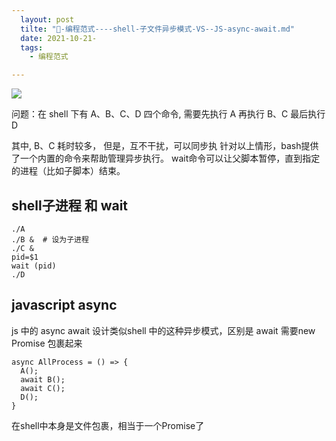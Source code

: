 ```yaml
---
  layout: post
  tilte: "🔐-编程范式----shell-子文件异步模式-VS--JS-async-await.md"
  date: 2021-10-21-
  tags: 
    - 编程范式

---
```


![](https://upload-images.jianshu.io/upload_images/15312191-4eed4d9a728d558a.png?imageMogr2/auto-orient/strip%7CimageView2/2/w/1240)

问题：在 shell 下有 A、B、C、D 四个命令,
需要先执行 A
再执行 B、C 
最后执行 D

其中, B、C 耗时较多， 但是，互不干扰，可以同步执
针对以上情形，bash提供了一个内置的命令来帮助管理异步执行。
wait命令可以让父脚本暂停，直到指定的进程（比如子脚本）结束。
## shell子进程 和 wait
```
./A
./B &  # 设为子进程
./C &
pid=$1
wait (pid)
./D
```
## javascript async
js 中的 async await 设计类似shell 中的这种异步模式，区别是 await 需要new Promise 包裹起来
```
async AllProcess = () => {
  A();
  await B();
  await C();
  D();
}
```
在shell中本身是文件包裹，相当于一个Promise了
